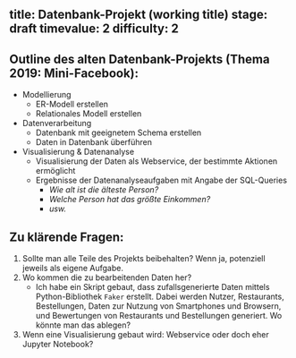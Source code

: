 title: Datenbank-Projekt (working title)
stage: draft
timevalue: 2
difficulty: 2
---
## Outline des alten Datenbank-Projekts (Thema 2019: Mini-Facebook):
- Modellierung
  - ER-Modell erstellen
  - Relationales Modell erstellen
- Datenverarbeitung
  - Datenbank mit geeignetem Schema erstellen
  - Daten in Datenbank überführen
- Visualisierung & Datenanalyse
  - Visualisierung der Daten als Webservice, der bestimmte Aktionen ermöglicht
  - Ergebnisse der Datenanalyseaufgaben mit Angabe der SQL-Queries
    - _Wie alt ist die älteste Person?_
    - _Welche Person hat das größte Einkommen?_
    - _usw._

## Zu klärende Fragen: 
1. Sollte man alle Teile des Projekts beibehalten? Wenn ja, potenziell jeweils als eigene Aufgabe.
2. Wo kommen die zu bearbeitenden Daten her?
   - Ich habe ein Skript gebaut, dass zufallsgenerierte Daten mittels Python-Bibliothek `Faker` 
     erstellt. Dabei werden Nutzer, Restaurants, Bestellungen, Daten zur Nutzung von Smartphones 
     und Browsern, und Bewertungen von Restaurants und Bestellungen generiert. Wo könnte man das 
     ablegen?
3. Wenn eine Visualisierung gebaut wird: Webservice oder doch eher Jupyter Notebook?